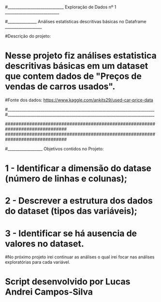#_____________________________        Exploração de Dados nº 1         ____________________________


#_______________     Análises estatisticas descritivas básicas no Dataframe     ___________________



#Descrição do projeto:


# Nesse projeto fiz análises estatistica descritivas básicas em um dataset que contem dados de "Preços de vendas de carros usados".


#Fonte dos dados: https://www.kaggle.com/ankits29/used-car-price-data

#____________________________________________________________________________
#____________________________________________________________________________


###############################################################################
###############################################################################


#__________________     Objetivos contidos no Projeto:


#  1 - Identificar a dimensão do datase (número de linhas e colunas);

#  2 - Descrever a estrutura dos dados do dataset (tipos das variáveis);

#  3 - Identificar se há ausencia de valores no dataset.



#No próximo projeto irei continuar as análises o qual irei focar nas análises exploratórias para cada variável.


#     Script desenvolvido por Lucas Andrei Campos-Silva
